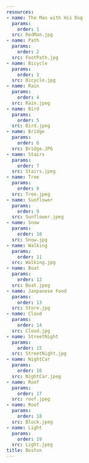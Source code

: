 ```yaml
---
resources:
- name: The Man with His Dog
  params:
    order: 1
  src: RedMan.jpg
- name: Path
  params:
    order: 2
  src: FootPath.jpg
- name: Bicycle
  params:
    order: 3
  src: Bicycle.jpg
- name: Rain 
  params: 
    order: 4 
  src: Rain.jpeg
- name: Bird 
  params: 
    order: 5 
  src: Bird.jpeg
- name: Bridge
  params: 
    order: 6
  src: Bridge.JPG
- name: Stairs
  params: 
    order: 7
  src: Stairs.jpeg
- name: Tree
  params: 
    order: 8
  src: Tree.jpeg
- name: Sunflower
  params: 
    order: 9
  src: Sunflower.jpeg 
- name: Snow
  params: 
    order: 10
  src: Snow.jpg 
- name: Walking
  params: 
    order: 11
  src: Walking.jpg 
- name: Boat
  params: 
    order: 12
  src: Boat.jpeg
- name: Janpanese Food
  params: 
    order: 13
  src: Store.jpg
- name: Cloud
  params: 
    order: 14
  src: Cloud.jpg
- name: StreetNight
  params: 
    order: 15
  src: StreetNight.jpg
- name: NightCar
  params: 
    order: 16
  src: NightCar.jpeg 
- name: Roof
  params: 
    order: 17
  src: roof.jpeg
- name: Roof 
  params: 
    order: 18
  src: Block.jpeg
- name: Light
  params: 
    order: 19
  src: Light.jpeg
title: Boston
---
```

